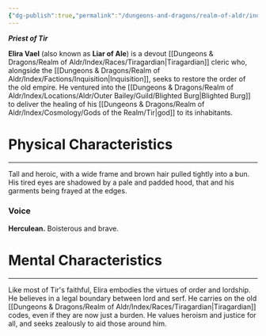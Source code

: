 ```yaml
---
{"dg-publish":true,"permalink":"/dungeons-and-dragons/realm-of-aldr/index/characters/elira-vael/"}
---
```


***Priest of Tir***

**Elira Vael** (also known as **Liar of Ale**) is a devout [[Dungeons & Dragons/Realm of Aldr/Index/Races/Tiragardian\|Tiragardian]] cleric who, alongside the [[Dungeons & Dragons/Realm of Aldr/Index/Factions/Inquisition\|Inquisition]], seeks to restore the order of the old empire. He ventured into the [[Dungeons & Dragons/Realm of Aldr/Index/Locations/Aldr/Outer Bailey/Guild/Blighted Burg\|Blighted Burg]] to deliver the healing of his [[Dungeons & Dragons/Realm of Aldr/Index/Cosmology/Gods of the Realm/Tir\|god]] to its inhabitants.
# Physical Characteristics
---
Tall and heroic, with a wide frame and brown hair pulled tightly into a bun. His tired eyes are shadowed by a pale and padded hood, that and his garments being frayed at the edges.
### Voice
**Herculean.** Boisterous and brave.
# Mental Characteristics
---
Like most of Tir's faithful, Elira embodies the virtues of order and lordship. He believes in a legal boundary between lord and serf. He carries on the old [[Dungeons & Dragons/Realm of Aldr/Index/Races/Tiragardian\|Tiragardian]] codes, even if they are now just a burden. He values heroism and justice for all, and seeks zealously to aid those around him.
